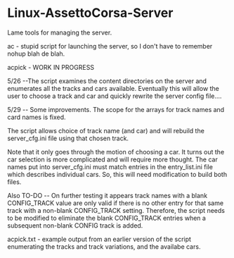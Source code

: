 # Linux-AssettoCorsa-Server
Lame tools for managing the server.

ac - stupid script for launching the server, so I don't have to remember nohup blah de blah.

acpick - WORK IN PROGRESS

5/26 --The script examines the content directories on the server and enumerates all the tracks and cars available.   Eventually this will allow the user to choose a track and car and quickly rewrite the server config file....

5/29 -- Some improvements.  The scope for the arrays for track names and card names is fixed.

The script allows choice of track name (and car) and will rebuild the server_cfg.ini file using that chosen track.

Note that it only goes through the motion of choosing a car.  It turns out the car selection is more complicated and will require more thought.  The car names put into server_cfg.ini must match entries in the entry_list.ini file which describes individual cars.  So, this will need modification to build both files.

Also TO-DO -- On further testing it appears track names with a blank CONFIG_TRACK value are only valid if there is no other entry for that same track with a non-blank CONFIG_TRACK setting.  Therefore, the script needs to be modified to eliminate the blank CONFIG_TRACK entries when a subsequent non-blank CONFIG track is added.

acpick.txt -  example output from an earlier version of the script enumerating the tracks and track variations, and the availabe cars.

